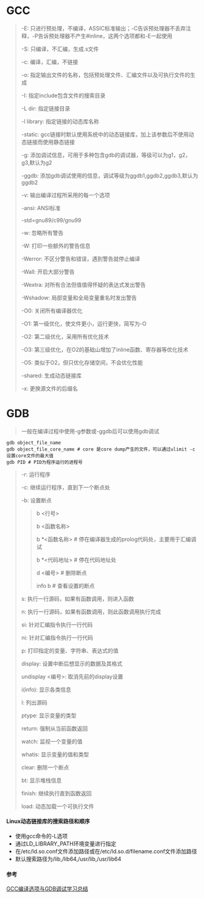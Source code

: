 # GCC
> -E: 只进行预处理，不编译，ASSIC标准输出；-C告诉预处理器不丢弃注释，-P告诉预处理器不产生#inline，这两个选项都和-E一起使用
>
> -S: 只编译，不汇编，生成.s文件
>
> -c: 编译，汇编，不链接
>
> -o: 指定输出文件的名称，包括预处理文件、汇编文件以及可执行文件的生成
>
> -I: 指定include包含文件的搜索目录
>
> -L dir: 指定链接目录
>
> -l library: 指定链接的动态库名称
>
> -static: gcc链接时默认使用系统中的动态链接库，加上该参数后不使用动态链接而使用静态链接
>
> -g: 添加调试信息，可用于多种包含gdb的调试器，等级可以为g1，g2，g3,默认为g2
>
> -ggdb: 添加gdb调试使用的信息，调试等级为ggdb1,ggdb2,ggdb3,默认为ggdb2
>
> -v: 输出编译过程所采用的每一个选项
>
> -ansi: ANSI标准
>
> -std=gnu89/c99/gnu99
>
> -w: 忽略所有警告
>
> -W: 打印一些额外的警告信息
>
> -Werror: 不区分警告和错误，遇到警告就停止编译
>
> -Wall: 开启大部分警告
>
> -Wextra: 对所有合法但值值得怀疑的表达式发出警告
>
> -Wshadow: 局部变量和全局变量重名时发出警告
>
> -O0: 关闭所有编译器优化
>
> -O1: 第一级优化，使文件更小，运行更快，简写为-O
>
> -O2: 第二级优化，采用所有优化技术
>
> -O3: 第三级优化，在O2的基础山增加了inline函数、寄存器等优化技术
>
> -O5: 类似于O2，但只优化存储空间，不会优化性能
>
> -shared: 生成动态链接库
>
> -x: 更换源文件的后缀名

# GDB
> 一般在编译过程中使用-g参数或-ggdb后可以使用gdb调试
```SHELL
gdb object_file_name
gdb object_file_core_name # core 是core dump产生的文件，可以通过ulimit -c设置core文件的最大值
gdb PID # PID为程序运行的进程号
```
> -r: 运行程序
>
> -c: 继续运行程序，直到下一个断点处
>
> -b: 设置断点
>> b <行号>
>>
>> b <函数名称>
>>
>> b *<函数名称> # 停在编译器生成的prolog代码处，主要用于汇编调试
>>
>> b *<代码地址> # 停在代码地址处
>>
>> d <编号> # 删除断点
>>
>> info b # 查看设置的断点
>
> s: 执行一行源码，如果有函数调用，则进入函数
>
> n: 执行一行源码，如果有函数调用，则此函数调用执行完成
>
> si: 针对汇编指令执行一行代码
>
> ni: 针对汇编指令执行一行代码
>
> p: 打印指定的变量、字符串、表达式的值
>
> display: 设置中断后想显示的数据及其格式
>
> undisplay <编号>: 取消先前的display设置
>
> i(info): 显示各类信息
> 
> l: 列出源码
> 
> ptype: 显示变量的类型
>
> return: 强制从当前函数返回
>
> watch: 监视一个变量的值
>
> whatis: 显示变量的值和类型
>
> clear: 删除一个断点
>
> bt: 显示堆栈信息
>
> finish: 继续执行直到函数返回
>
> load: 动态加载一个可执行文件


#### Linux动态链接库的搜索路径和顺序
- 使用gcc命令的-L选项
- 通过LD_LIBRARY_PATH环境变量进行指定
- 在/etc/ld.so.conf文件添加路径或在/etc/ld.so.d/filename.conf文件添加路径
- 默认搜索路径为/lib,/lib64,/usr/lib,/usr/lib64


####  参考
[GCC编译选项与GDB调试学习总结](https://blog.csdn.net/yzhang6_10/article/details/78076659)



